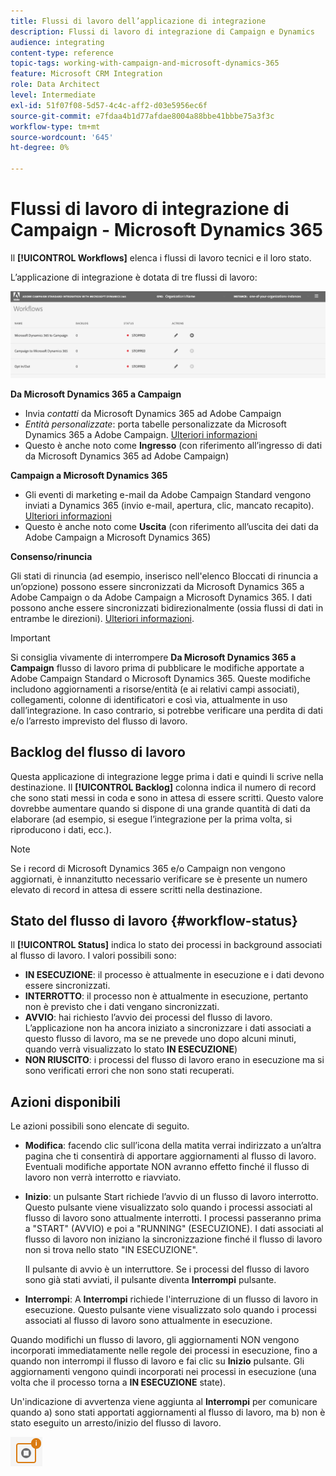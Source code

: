 ```yaml
---
title: Flussi di lavoro dell’applicazione di integrazione
description: Flussi di lavoro di integrazione di Campaign e Dynamics
audience: integrating
content-type: reference
topic-tags: working-with-campaign-and-microsoft-dynamics-365
feature: Microsoft CRM Integration
role: Data Architect
level: Intermediate
exl-id: 51f07f08-5d57-4c4c-aff2-d03e5956ec6f
source-git-commit: e7fdaa4b1d77afdae8004a88bbe41bbbe75a3f3c
workflow-type: tm+mt
source-wordcount: '645'
ht-degree: 0%

---
```


# Flussi di lavoro di integrazione di Campaign - Microsoft Dynamics 365

Il **[!UICONTROL Workflows]** elenca i flussi di lavoro tecnici e il loro stato.

L’applicazione di integrazione è dotata di tre flussi di lavoro:

![](assets/do-not-localize/d365-to-acs-ui-page-workflows.png)

**Da Microsoft Dynamics 365 a Campaign**
* Invia *contatti* da Microsoft Dynamics 365 ad Adobe Campaign
* *Entità personalizzate*: porta tabelle personalizzate da Microsoft Dynamics 365 a Adobe Campaign. [Ulteriori informazioni](../../integrating/using/d365-acs-using-the-integration.md#data-flows)
* Questo è anche noto come **Ingresso** (con riferimento all’ingresso di dati da Microsoft Dynamics 365 ad Adobe Campaign)

**Campaign a Microsoft Dynamics 365**
* Gli eventi di marketing e-mail da Adobe Campaign Standard vengono inviati a Dynamics 365 (invio e-mail, apertura, clic, mancato recapito). [Ulteriori informazioni](../../integrating/using/d365-acs-using-the-integration.md#email-marketing-event-flow)
* Questo è anche noto come **Uscita** (con riferimento all’uscita dei dati da Adobe Campaign a Microsoft Dynamics 365)

**Consenso/rinuncia**

Gli stati di rinuncia (ad esempio, inserisco nell&#39;elenco Bloccati di rinuncia a un’opzione) possono essere sincronizzati da Microsoft Dynamics 365 a Adobe Campaign o da Adobe Campaign a Microsoft Dynamics 365. I dati possono anche essere sincronizzati bidirezionalmente (ossia flussi di dati in entrambe le direzioni). [Ulteriori informazioni](../../integrating/using/d365-acs-self-service-app-data-sync.md#opt-in-out-wf).

>[!IMPORTANT]
>
>Si consiglia vivamente di interrompere **Da Microsoft Dynamics 365 a Campaign** flusso di lavoro prima di pubblicare le modifiche apportate a Adobe Campaign Standard o Microsoft Dynamics 365. Queste modifiche includono aggiornamenti a risorse/entità (e ai relativi campi associati), collegamenti, colonne di identificatori e così via, attualmente in uso dall’integrazione. In caso contrario, si potrebbe verificare una perdita di dati e/o l’arresto imprevisto del flusso di lavoro.

## Backlog del flusso di lavoro

Questa applicazione di integrazione legge prima i dati e quindi li scrive nella destinazione. Il **[!UICONTROL Backlog]** colonna indica il numero di record che sono stati messi in coda e sono in attesa di essere scritti. Questo valore dovrebbe aumentare quando si dispone di una grande quantità di dati da elaborare (ad esempio, si esegue l’integrazione per la prima volta, si riproducono i dati, ecc.).

>[!NOTE]
>Se i record di Microsoft Dynamics 365 e/o Campaign non vengono aggiornati, è innanzitutto necessario verificare se è presente un numero elevato di record in attesa di essere scritti nella destinazione.

## Stato del flusso di lavoro {#workflow-status}

Il **[!UICONTROL Status]** indica lo stato dei processi in background associati al flusso di lavoro. I valori possibili sono:

* **IN ESECUZIONE**: il processo è attualmente in esecuzione e i dati devono essere sincronizzati.
* **INTERROTTO**: il processo non è attualmente in esecuzione, pertanto non è previsto che i dati vengano sincronizzati.
* **AVVIO**: hai richiesto l’avvio dei processi del flusso di lavoro. L’applicazione non ha ancora iniziato a sincronizzare i dati associati a questo flusso di lavoro, ma se ne prevede uno dopo alcuni minuti, quando verrà visualizzato lo stato **IN ESECUZIONE**)
* **NON RIUSCITO**: i processi del flusso di lavoro erano in esecuzione ma si sono verificati errori che non sono stati recuperati.

## Azioni disponibili

Le azioni possibili sono elencate di seguito.

* **Modifica**: facendo clic sull’icona della matita verrai indirizzato a un’altra pagina che ti consentirà di apportare aggiornamenti al flusso di lavoro. Eventuali modifiche apportate NON avranno effetto finché il flusso di lavoro non verrà interrotto e riavviato.

* **Inizio**: un pulsante Start richiede l’avvio di un flusso di lavoro interrotto. Questo pulsante viene visualizzato solo quando i processi associati al flusso di lavoro sono attualmente interrotti. I processi passeranno prima a &quot;START&quot; (AVVIO) e poi a &quot;RUNNING&quot; (ESECUZIONE). I dati associati al flusso di lavoro non iniziano la sincronizzazione finché il flusso di lavoro non si trova nello stato &quot;IN ESECUZIONE&quot;.

   Il pulsante di avvio è un interruttore. Se i processi del flusso di lavoro sono già stati avviati, il pulsante diventa **Interrompi** pulsante.

* **Interrompi**: A **Interrompi** richiede l&#39;interruzione di un flusso di lavoro in esecuzione. Questo pulsante viene visualizzato solo quando i processi associati al flusso di lavoro sono attualmente in esecuzione.

Quando modifichi un flusso di lavoro, gli aggiornamenti NON vengono incorporati immediatamente nelle regole dei processi in esecuzione, fino a quando non interrompi il flusso di lavoro e fai clic su **Inizio** pulsante. Gli aggiornamenti vengono quindi incorporati nei processi in esecuzione (una volta che il processo torna a **IN ESECUZIONE** state).

Un&#39;indicazione di avvertenza viene aggiunta al **Interrompi** per comunicare quando a) sono stati apportati aggiornamenti al flusso di lavoro, ma b) non è stato eseguito un arresto/inizio del flusso di lavoro.

![](assets/do-not-localize/d365-to-acs-icon-stop-with-changes.png)
